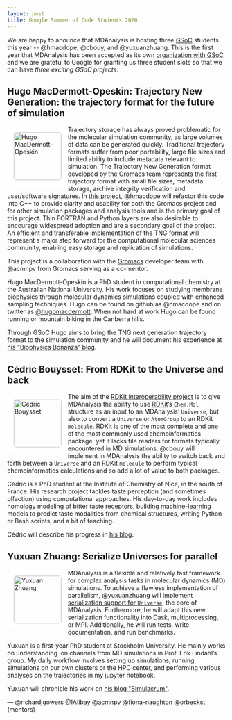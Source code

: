 ```yaml
---
layout: post
title: Google Summer of Code Students 2020
---
```


We are happy to anounce that MDAnalysis is hosting three [GSoC][gsoc]
students this year -- @hmacdope, @cbouy, and @yuxuanzhuang. This is
the first year that MDAnalysis has been accepted as its own
[organization with GSoC][mda-gsoc] and we are grateful to Google for granting us
three student slots so that we can have _three exciting GSoC
projects_.

## Hugo MacDermott-Opeskin: Trajectory New Generation: the trajectory format for the future of simulation

<img
src="https://pbs.twimg.com/profile_images/1140166815919665152/D-x2Tvae_400x400.jpg"
title="Hugo MacDermott-Opeskin" alt="Hugo MacDermott-Opeskin"
style="float: left; width: 110px; height: 110px; border-radius: 20px; border: 15px solid white" />

Trajectory storage has always proved problematic for the molecular
simulation community, as large volumes of data can be generated
quickly. Traditional trajectory formats suffer from poor portability,
large file sizes and limited ability to include metadata relevant to
simulation. The Trajectory New Generation format developed by the
[Gromacs][] team represents the first trajectory format with small
file sizes, metadata storage, archive integrity verification and
user/software signatures. In [this
project](https://summerofcode.withgoogle.com/projects/#5116604104310784),
@hmacdope will refactor this code into C++ to provide clarity and
usability for both the Gromacs project and for other simulation
packages and analysis tools and is the primary goal of this
project. Thin FORTRAN and Python layers are also desirable to
encourage widespread adoption and are a secondary goal of the
project. An efficient and transferable implementation of the TNG
format will represent a major step forward for the computational
molecular sciences community, enabling easy storage and replication of
simulations.

This project is a collaboration with the [Gromacs][] developer team
with @acmnpv from Gromacs serving as a co-mentor.

Hugo MacDermott-Opeskin is a PhD student in computational chemistry at
the Australian National University. His work focuses on studying
membrane biophysics through molecular dynamics simulations coupled
with enhanced sampling techniques.  Hugo can be found on github as
@hmacdope and on twitter as [@hugomacdermott][hmacdope-twitter]. When
not hard at work Hugo can be found running or mountain biking in the
Canberra hills.

Through GSoC Hugo aims to bring the TNG next generation trajectory
format to the simulation community and he will document his experience at
[his "Biophysics Bonanza" blog][hmacdope-blog].


## Cédric Bouysset: From RDKit to the Universe and back

<img
src="https://cbouy.github.io/assets/img/photo-CV.jpeg"
title="Cédric Bouysset" alt="Cédric Bouysset"
style="float: left; width: 110px; height: 110px; border-radius: 20px; border: 15px solid white" />

The aim of the [RDKit interoperability
project](https://summerofcode.withgoogle.com/projects/#6750913248624640)
is to give MDAnalysis the ability to use [RDKit][]’s `Chem.Mol`
structure as an input to an MDAnalysis’ `Universe`, but also to
convert a `Universe` or `AtomGroup` to an RDKit `molecule`. RDKit is
one of the most complete and one of the most commonly used
chemoinformatics package, yet it lacks file readers for formats
typically encountered in MD simulations. @cbouy will implement in
MDAnalysis the ability to switch back and forth between a `Universe`
and an RDKit `molecule` to perform typical chemoinformatics
calculations and so add a lot of value to both packages.

Cédric is a PhD student at the Institute of Chemistry of Nice, in the
south of France. His research project tackles taste perception (and
sometimes olfaction) using computational approaches. His day-to-day
work includes homology modeling of bitter taste receptors, building
machine-learning models to predict taste modalities from chemical
structures, writing Python or Bash scripts, and a bit of teaching.

Cédric will describe his progress in [his blog][cbouy-blog].


## Yuxuan Zhuang: Serialize Universes for parallel

<img
src="https://i0.wp.com/www.biophysics.se/wp-content/uploads/2018/06/IMG_4767.jpg"
title="Yuxuan Zhuang" alt="Yuxuan Zhuang"
style="float: left; width: 110px; height: 110px; border-radius: 20px; border: 15px solid white" />

MDAnalysis is a flexible and relatively fast framework for complex
analysis tasks in molecular dynamics (MD) simulations. To achieve a
flawless implementation of parallelism, @yuxuanzhuang will implement
[serialization support for
`Universe`](https://summerofcode.withgoogle.com/projects/#5812065073102848),
the core of MDAnalysis. Furthermore, he will adapt this new
serialization functionality into Dask, multiprocessing, or
MPI. Additionally, he will run tests, write documentation, and run
benchmarks.

Yuxuan is a first-year PhD student at Stockholm University. He mainly
works on understanding ion channels from MD simulations in Prof. Erik
Lindahl’s group. My daily workflow involves setting up simulations,
running simulations on our own clusters or the HPC center, and
performing various analyses on the trajectories in my jupyter
notebook.

Yuxuan will chronicle his work on [his blog
"Simulacrum"][yuxuanzhuang-blog].


— @richardjgowers @IAlibay @acmnpv @fiona-naughton @orbeckst (mentors)

[gsoc]: https://summerofcode.withgoogle.com
[mda-gsoc]: https://summerofcode.withgoogle.com/organizations/4891814374408192/
[Gromacs]: http://www.gromacs.org
[RDKit]: http://rdkit.org/
[hmacdope-gsoc]: https://summerofcode.withgoogle.com/projects/
[hmacdope-blog]: https://hmacdope.github.io
[hmacdope-twitter]: https://twitter.com/hugomacdermott
[cbouy-gsoc]: https://summerofcode.withgoogle.com/projects/
[cbouy-blog]: https://cbouy.github.io/blog/
[yuxuanzhuang-gsoc]: https://summerofcode.withgoogle.com/projects/
[yuxuanzhuang-blog]: http://wsygzyx.com/
